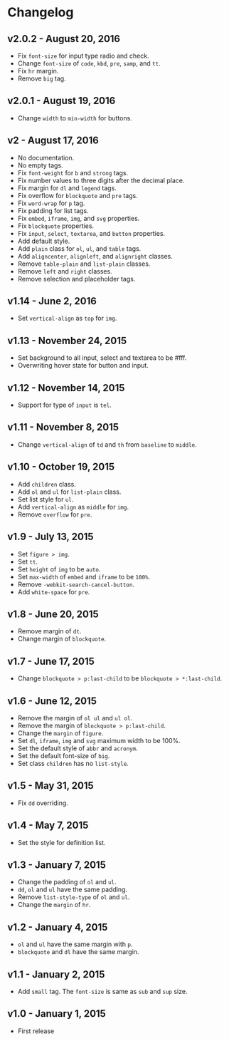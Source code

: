 Changelog
=========

## v2.0.2 - August 20, 2016

* Fix `font-size` for input type radio and check.
* Change `font-size` of `code`, `kbd`, `pre`, `samp`, and `tt`.
* Fix `hr` margin.
* Remove `big` tag.

## v2.0.1 - August 19, 2016

* Change `width` to `min-width` for buttons.

## v2 - August 17, 2016

* No documentation.
* No empty tags.
* Fix `font-weight` for `b` and `strong` tags.
* Fix number values to three digits after the decimal place.
* Fix margin for `dl` and `legend` tags.
* Fix overflow for `blockquote` and `pre` tags.
* Fix `word-wrap` for `p` tag.
* Fix padding for list tags.
* Fix `embed`, `iframe`, `img`, and `svg` properties.
* Fix `blockquote` properties.
* Fix `input`, `select`, `textarea`, and `button` properties.
* Add default style.
* Add `plain` class for `ol`, `ul`, and `table` tags.
* Add `aligncenter`, `alignleft`, and `alignright` classes.
* Remove `table-plain` and `list-plain` classes.
* Remove `left` and `right` classes.
* Remove selection and placeholder tags.

## v1.14 - June 2, 2016

* Set `vertical-align` as `top` for `img`.

## v1.13 - November 24, 2015

* Set background to all input, select and textarea to be #fff.
* Overwriting hover state for button and input.

## v1.12 - November 14, 2015

* Support for type of `input` is `tel`.

## v1.11 - November 8, 2015

* Change `vertical-align` of `td` and `th` from `baseline` to `middle`.

## v1.10 - October 19, 2015

* Add `children` class.
* Add `ol` and `ul` for `list-plain` class.
* Set list style for `ul`.
* Add `vertical-align` as `middle` for `img`.
* Remove `overflow` for `pre`.

## v1.9 - July 13, 2015

* Set `figure > img`.
* Set `tt`.
* Set `height` of `img` to be `auto`.
* Set `max-width` of `embed` and `iframe` to be `100%`.
* Remove `-webkit-search-cancel-button`.
* Add `white-space` for `pre`.

## v1.8 - June 20, 2015

* Remove margin of `dt`.
* Change margin of `blockquote`.

## v1.7 - June 17, 2015

* Change `blockquote > p:last-child` to be `blockquote > *:last-child`.

## v1.6 - June 12, 2015

* Remove the margin of `ol ul` and `ul ol`.
* Remove the margin of `blockquote > p:last-child`.
* Change the `margin` of `figure`.
* Set `dl`, `iframe`, `img` and `svg` maximum width to be 100%.
* Set the default style of `abbr` and `acronym`.
* Set the default font-size of `big`.
* Set class `children` has no `list-style`.

## v1.5 - May 31, 2015

* Fix `dd` overriding.

## v1.4 - May 7, 2015

* Set the style for definition list.

## v1.3 - January 7, 2015

* Change the padding of `ol` and `ul`.
* `dd`, `ol` and `ul` have the same padding.
* Remove `list-style-type` of `ol` and `ul`.
* Change the `margin` of `hr`.

## v1.2 - January 4, 2015

* `ol` and `ul` have the same margin with `p`.
* `blockquote` and `dl` have the same margin.

## v1.1 - January 2, 2015

* Add `small` tag. The `font-size` is same as `sub` and `sup` size.

## v1.0 - January 1, 2015

* First release
